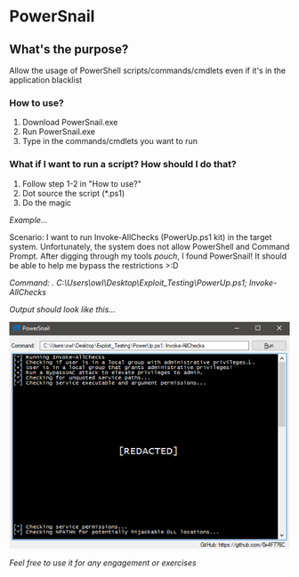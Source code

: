 # PowerSnail

## What's the purpose?
Allow the usage of PowerShell scripts/commands/cmdlets even if it's in the application blacklist

### How to use?
1. Download PowerSnail.exe
2. Run PowerSnail.exe
3. Type in the commands/cmdlets you want to run

### What if I want to run a script? How should I do that?
1. Follow step 1-2 in "How to use?"
2. Dot source the script (*.ps1)
3. Do the magic

*Example...*

Scenario: I want to run Invoke-AllChecks (PowerUp.ps1 kit) in the target system. Unfortunately, the system does not allow PowerShell and Command Prompt. After digging through my tools *pouch*, I found PowerSnail! It should be able to help me bypass the restrictions >:D

*Command: . C:\Users\owl\Desktop\Exploit_Testing\PowerUp.ps1; Invoke-AllChecks*

*Output should look like this...*

![Example Image](https://github.com/0x4F776C/PowerSnail/blob/main/example.PNG)

*Feel free to use it for any engagement or exercises*
